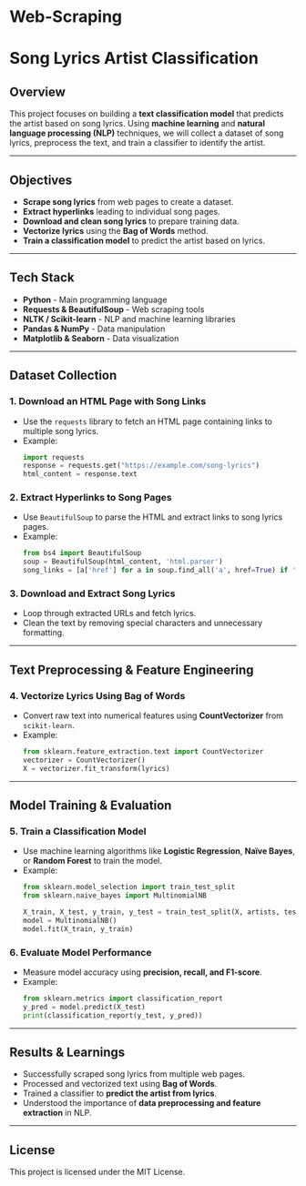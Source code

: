 # Web-Scraping

# Song Lyrics Artist Classification

## Overview
This project focuses on building a **text classification model** that predicts the artist based on song lyrics. Using **machine learning** and **natural language processing (NLP)** techniques, we will collect a dataset of song lyrics, preprocess the text, and train a classifier to identify the artist.

---

## Objectives
- **Scrape song lyrics** from web pages to create a dataset.
- **Extract hyperlinks** leading to individual song pages.
- **Download and clean song lyrics** to prepare training data.
- **Vectorize lyrics** using the **Bag of Words** method.
- **Train a classification model** to predict the artist based on lyrics.

---

## Tech Stack
- **Python** - Main programming language
- **Requests & BeautifulSoup** - Web scraping tools
- **NLTK / Scikit-learn** - NLP and machine learning libraries
- **Pandas & NumPy** - Data manipulation
- **Matplotlib & Seaborn** - Data visualization

---

## Dataset Collection
### 1. **Download an HTML Page with Song Links**
- Use the `requests` library to fetch an HTML page containing links to multiple song lyrics.
- Example:
  ```python
  import requests
  response = requests.get("https://example.com/song-lyrics")
  html_content = response.text
  ```

### 2. **Extract Hyperlinks to Song Pages**
- Use `BeautifulSoup` to parse the HTML and extract links to song lyrics pages.
- Example:
  ```python
  from bs4 import BeautifulSoup
  soup = BeautifulSoup(html_content, 'html.parser')
  song_links = [a['href'] for a in soup.find_all('a', href=True) if 'lyrics' in a['href']]
  ```

### 3. **Download and Extract Song Lyrics**
- Loop through extracted URLs and fetch lyrics.
- Clean the text by removing special characters and unnecessary formatting.

---

## Text Preprocessing & Feature Engineering
### 4. **Vectorize Lyrics Using Bag of Words**
- Convert raw text into numerical features using **CountVectorizer** from `scikit-learn`.
- Example:
  ```python
  from sklearn.feature_extraction.text import CountVectorizer
  vectorizer = CountVectorizer()
  X = vectorizer.fit_transform(lyrics)
  ```

---

## Model Training & Evaluation
### 5. **Train a Classification Model**
- Use machine learning algorithms like **Logistic Regression**, **Naïve Bayes**, or **Random Forest** to train the model.
- Example:
  ```python
  from sklearn.model_selection import train_test_split
  from sklearn.naive_bayes import MultinomialNB

  X_train, X_test, y_train, y_test = train_test_split(X, artists, test_size=0.2, random_state=42)
  model = MultinomialNB()
  model.fit(X_train, y_train)
  ```

### 6. **Evaluate Model Performance**
- Measure model accuracy using **precision, recall, and F1-score**.
- Example:
  ```python
  from sklearn.metrics import classification_report
  y_pred = model.predict(X_test)
  print(classification_report(y_test, y_pred))
  ```
  
---

## Results & Learnings
- Successfully scraped song lyrics from multiple web pages.
- Processed and vectorized text using **Bag of Words**.
- Trained a classifier to **predict the artist from lyrics**.
- Understood the importance of **data preprocessing and feature extraction** in NLP.

---

## License
This project is licensed under the MIT License.
